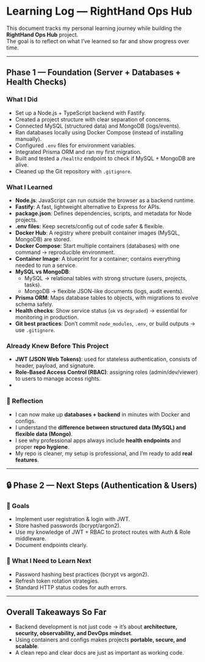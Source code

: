 #  Learning Log — RightHand Ops Hub

This document tracks my personal learning journey while building the **RightHand Ops Hub** project.  
The goal is to reflect on what I’ve learned so far and show progress over time.

---

##  Phase 1 — Foundation (Server + Databases + Health Checks)

###  What I Did
- Set up a Node.js + TypeScript backend with Fastify.
- Created a project structure with clear separation of concerns.
- Connected MySQL (structured data) and MongoDB (logs/events).
- Ran databases locally using Docker Compose (instead of installing manually).
- Configured `.env` files for environment variables.
- Integrated Prisma ORM and ran my first migration.
- Built and tested a `/healthz` endpoint to check if MySQL + MongoDB are alive.
- Cleaned up the Git repository with `.gitignore`.

###  What I Learned
- **Node.js**: JavaScript can run outside the browser as a backend runtime.
- **Fastify**: A fast, lightweight alternative to Express for APIs.
- **package.json**: Defines dependencies, scripts, and metadata for Node projects.
- **.env files**: Keep secrets/config out of code safer & flexible.
- **Docker Hub**: A registry where prebuilt container images (MySQL, MongoDB) are stored.
- **Docker Compose**: Start multiple containers (databases) with one command → reproducible environment.
- **Container Image**: A blueprint for a container; contains everything needed to run a service.
- **MySQL vs MongoDB**:  
  - MySQL → relational tables with strong structure (users, projects, tasks).  
  - MongoDB → flexible JSON-like documents (logs, audit events).  
- **Prisma ORM**: Maps database tables to objects, with migrations to evolve schema safely.
- **Health checks**: Show service status (`ok` vs `degraded`) → essential for monitoring in production.
- **Git best practices**: Don’t commit `node_modules`, `.env`, or build outputs → use `.gitignore`.

###  Already Knew Before This Project
- **JWT (JSON Web Tokens)**: used for stateless authentication, consists of header, payload, and signature.  
- **Role-Based Access Control (RBAC)**: assigning roles (admin/dev/viewer) to users to manage access rights. 
-  

### 🔹 Reflection
- I can now make up **databases + backend** in minutes with Docker and configs.  
- I understand the **difference between structured data (MySQL) and flexible data (Mongo)**.  
- I see why professional apps always include **health endpoints** and proper **repo hygiene**.  
- My repo is cleaner, my setup is professional, and I’m ready to add **real features**.

---

## 🔒 Phase 2 — Next Steps (Authentication & Users)

### 🔹 Goals
- Implement user registration & login with JWT.
- Store hashed passwords (bcrypt/argon2).
- Use my knowledge of JWT + RBAC to protect routes with Auth & Role middleware.
- Document endpoints clearly.

### 🔹 What I Need to Learn Next
- Password hashing best practices (bcrypt vs argon2).  
- Refresh token rotation strategies.  
- Standard HTTP status codes for auth errors.  

---

##  Overall Takeaways So Far
- Backend development is not just code → it’s about **architecture, security, observability, and DevOps mindset**.  
- Using containers and configs makes projects **portable, secure, and scalable**.  
- A clean repo and clear docs are just as important as working code.  
